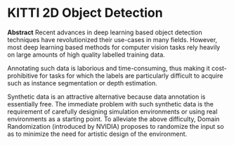# KITTI 2D Object Detection

**Abstract**
Recent advances in deep learning based
object detection techniques have
revolutionized their use-cases in many
fields. However, most deep learning based
methods for computer vision tasks rely
heavily on large amounts of high quality
labelled training data.

Annotating such data is laborious and
time-consuming, thus making it
cost-prohibitive for tasks for which the labels
are particularly difficult to acquire such as
instance segmentation or depth estimation.

Synthetic data is an attractive alternative
because data annotation is essentially free.
The immediate problem with such synthetic
data is the requirement of carefully
designing simulation environments or using
real environments as a starting point. To
alleviate the above difficulty, Domain
Randomization (introduced by NVIDIA)
proposes to randomize the input so as to
minimize the need for artistic design of the
environment.

